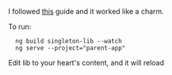 I followed [this](https://medium.com/disney-streaming/combining-multiple-angular-applications-into-a-single-one-e87d530d6527) guide and it worked like a charm.

To run:

```
  ng build singleton-lib --watch 
  ng serve --project="parent-app"
```

Edit lib to your heart's content, and it will reload
